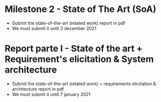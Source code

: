 # Milestone 2 - State of The Art (SoA)
 - Submit the state-of-the-art (related work) report in pdf
 - We must submit it until 3 december 2021

# Report parte I - State of the art + Requirement's elicitation &  System architecture
 - Submit the state-of-the-art (related work) + requirements elicitation & architecture report in pdf
 - We must submit it until 7 january 2021
